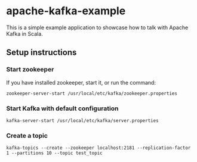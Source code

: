 # apache-kafka-example

This is a simple example application to showcase how to talk with Apache Kafka in Scala.

## Setup instructions

### Start zookeeper
If you have installed zookeeper, start it, or run the command:

```zookeeper-server-start /usr/local/etc/kafka/zookeeper.properties```

### Start Kafka with default configuration

```kafka-server-start /usr/local/etc/kafka/server.properties```

### Create a topic

```kafka-topics --create --zookeeper localhost:2181 --replication-factor 1 --partitions 10 --topic test_topic```
